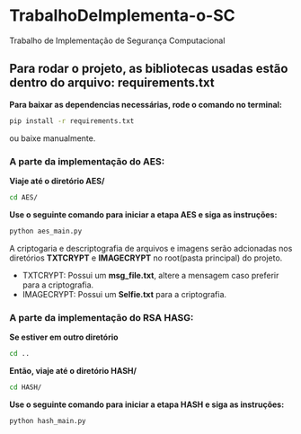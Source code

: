 # TrabalhoDeImplementa-o-SC
Trabalho de Implementação de Segurança Computacional

## Para rodar o projeto, as bibliotecas usadas estão dentro do arquivo: **requirements.txt**
**Para baixar as dependencias necessárias, rode o comando no terminal:** 
```sh
pip install -r requirements.txt
```

ou baixe manualmente.

### A parte da implementação do AES:
**Viaje até o diretório AES/**
```sh
cd AES/
```

**Use o seguinte comando para iniciar a etapa AES e siga as instruções:**
```sh
python aes_main.py
```

A criptogaria e descriptografia de arquivos e imagens serão adcionadas nos diretórios **TXTCRYPT** e **IMAGECRYPT** no root(pasta principal) do projeto.
- TXTCRYPT: Possui um **msg_file.txt**, altere a mensagem caso preferir para a criptografia.
- IMAGECRYPT: Possui um **Selfie.txt** para a criptografia.

### A parte da implementação do RSA HASG:
**Se estiver em outro diretório**
```sh
cd ..
```

**Então, viaje até o diretório HASH/**
```sh
cd HASH/
```

**Use o seguinte comando para iniciar a etapa HASH e siga as instruções:**
```sh
python hash_main.py
```